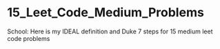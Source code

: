 # 15_Leet_Code_Medium_Problems
School: Here is my IDEAL definition and Duke 7 steps for 15 medium leet code problems
